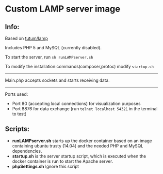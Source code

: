 Custom LAMP server image
========================

Info:
------------------------

Based on [tutum/lamp](https://hub.docker.com/r/tutum/lamp/)

Includes PHP 5 and MySQL (currently disabled).

To start the server, run `sh runLAMPserver.sh`



To modify the installation commands(composer,protoc) modify `startup.sh`


------------------------

Main.php accepts sockets and starts receiving data. 

---------------------------

Ports used:
* Port 80 (accepting local connections) for visualization purposes
* Port 8876 for data exchange (run `telnet localhost 54321` in the terminal to test)


Scripts:
------------------------

* <b>runLAMPserver.sh</b> starts up the docker container based on an image containing ubuntu trusty (14.04) and the needed PHP and MySQL dependencies.
* <b>startup.sh</b> is the server startup script, which is executed when the docker container is run to start the Apache server.
* <b>phpSettings.sh</b> Ignore this script
